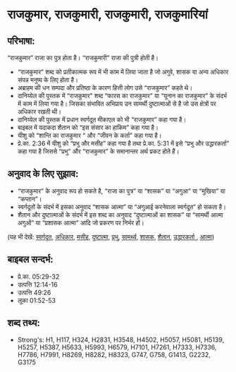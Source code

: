 # राजकुमार, राजकुमारी, राजकुमारी, राजकुमारियां #

## परिभाषा: ##

“राजकुमार” राजा का पुत्र होता है।  “राजकुमारी” राजा की पुत्री होती है।

* “राजकुमार” शब्द को प्रतीकात्मक रूप में भी काम में लिया जाता है जो अगुवे, शासक या अन्य अधिकार संपन्न मनुष्य के लिए होता है।
* अब्राहम की धन सम्पदा और प्रतिष्ठा के कारण हित्ती लोग उसे “राजकुमार” कहते थे।
* दानिय्येल की पुस्तक में “राजकुमार” शब्द “फारस का राजकुमार” या “यूनान का राजकुमार” के संदर्भ में काम में लिया गया है। जिसका संभावित अभिप्राय उन सामर्थी दुष्टात्माओं से है जो उस क्षेत्रों पर अधिकार रखती थी।
* दानिय्येल की पुस्तक में प्रधान स्वर्गदूत मीकाएल को भी “राजकुमार” कहा गया है।
* बाइबल में यदाकदा शैतान को “इस संसार का हाकिम” कहा गया है।
* यीशु को “शान्ति का राजकुमार “ और “जीवन के कर्ता” कहा गया है।
* प्रे.का. 2:36 में यीशु को “प्रभु और मसीह” कहा गया है तथा प्रे.का. 5:31 में इसे “प्रभु और उद्धारकर्ता” कहा गया है जिससे “प्रभु” और “राजकुमार” के समानान्तर अर्थ प्रकट होते हैं।

## अनुवाद के लिए सुझाव: ##

* “राजकुमार” के अनुवाद रूप हो सकते है, “राजा का पुत्र” या “शासक” या “अगुआ” या “मुखिया” या “कप्तान”। 
* स्वर्गदूतों के संदर्भ में इसका अनुवाद “शासक आत्मा” या “अगुआई करनेवाला स्वर्गदूत” हो सकता है।
* शैतान और दुष्टात्माओं के संदर्भ में इस शब्द का अनुवाद “दुष्टात्माओं का शासक” या “सामर्थी आत्मा अगुओं” या “प्रशासक आत्मा” आदि जो प्रकरण पर निर्भर हों।

(यह भी देखें: [स्वर्गदूत](../angel.md), [अधिकार](../authority.md), [मसीह](../christ.md), [दुष्टात्मा](../demon.md), [प्रभु](../lord.md), [सामर्थ्य](../power.md), [शासक](../ruler.md), [शैतान](../satan.md), [उद्धारकर्ता ](../savior.md), [आत्मा](../spirit.md))

## बाइबल सन्दर्भ: ##

* प्रे.का. 05:29-32
* उत्पत्ति 12:14-16
* उत्पत्ति 49:26
* लूका 01:52-53

## शब्द तथ्य: ##

* Strong's: H1, H117, H324, H2831, H3548, H4502, H5057, H5081, H5139, H5257, H5387, H5633, H5993, H6579, H7101, H7261, H7333, H7336, H7786, H7991, H8269, H8282, H8323, G747, G758, G1413, G2232, G3175
